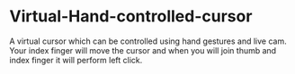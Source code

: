 # Virtual-Hand-controlled-cursor
A virtual cursor which can be controlled using hand gestures and live cam. Your index finger will move the cursor and when you will join thumb and index finger it will perform left click.

